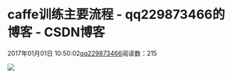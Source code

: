 # caffe训练主要流程 - qq229873466的博客 - CSDN博客

2017年01月01日 10:50:02[qq229873466](https://me.csdn.net/qq229873466)阅读数：215


![](https://img-blog.csdn.net/20170101104910843?watermark/2/text/aHR0cDovL2Jsb2cuY3Nkbi5uZXQvcXEyMjk4NzM0NjY=/font/5a6L5L2T/fontsize/400/fill/I0JBQkFCMA==/dissolve/70/gravity/Center)

